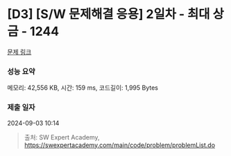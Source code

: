 # [D3] [S/W 문제해결 응용] 2일차 - 최대 상금 - 1244 

[문제 링크](https://swexpertacademy.com/main/code/problem/problemDetail.do?contestProbId=AV15Khn6AN0CFAYD) 

### 성능 요약

메모리: 42,556 KB, 시간: 159 ms, 코드길이: 1,995 Bytes

### 제출 일자

2024-09-03 10:14



> 출처: SW Expert Academy, https://swexpertacademy.com/main/code/problem/problemList.do